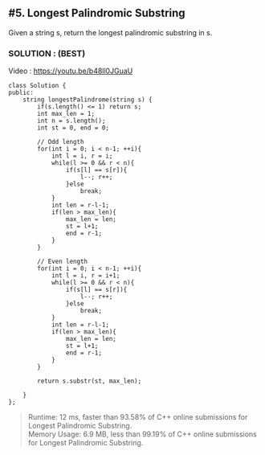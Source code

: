 ## #5. Longest Palindromic Substring
Given a string s, return the longest palindromic substring in s.

### SOLUTION : (BEST)
Video : https://youtu.be/b48ll0JGuaU

```
class Solution {
public:
    string longestPalindrome(string s) {
        if(s.length() <= 1) return s;
        int max_len = 1;
        int n = s.length();
        int st = 0, end = 0;
        
        // Odd length
        for(int i = 0; i < n-1; ++i){
            int l = i, r = i;
            while(l >= 0 && r < n){
                if(s[l] == s[r]){
                    l--; r++;
                }else
                    break;
            }
            int len = r-l-1;
            if(len > max_len){
                max_len = len;
                st = l+1;
                end = r-1;
            }
        }
        
        // Even length
        for(int i = 0; i < n-1; ++i){
            int l = i, r = i+1;
            while(l >= 0 && r < n){
                if(s[l] == s[r]){
                    l--; r++;
                }else
                    break;
            }
            int len = r-l-1;
            if(len > max_len){
                max_len = len;
                st = l+1;
                end = r-1;
            }
        }
        
        return s.substr(st, max_len);
        
    }
};
```
> Runtime: 12 ms, faster than 93.58% of C++ online submissions for Longest Palindromic Substring.<br>
> Memory Usage: 6.9 MB, less than 99.19% of C++ online submissions for Longest Palindromic Substring.
